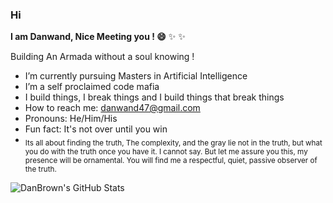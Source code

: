 ### Hi


**I am Danwand, Nice Meeting you ! 😄**  ✨ ✨

Building An Armada without a soul knowing !

-  I’m currently pursuing Masters in Artificial Intelligence
-  I’m a self proclaimed code mafia
-  I build things, I break things and I build things that break things
-  How to reach me: danwand47@gmail.com
-  Pronouns: He/Him/His
-  Fun fact: It's not over until you win
-  <sub> Its all about finding the truth, The complexity, and the gray lie not in the truth, but
what you do with the truth once you have it. I cannot say. But let me assure you this, my presence will be ornamental.
You will find me a respectful, quiet, passive observer of the truth. </sub>


![DanBrown's GitHub Stats](https://github-readme-stats.vercel.app/api?username=DanBrown47&show_icons=true&theme=chartreuse-dark)
